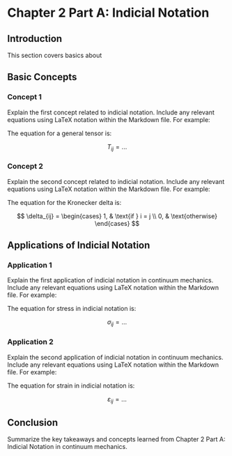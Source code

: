 # Chapter 2 Part A: Indicial Notation

## Introduction

This section covers basics about 

## Basic Concepts

### Concept 1

Explain the first concept related to indicial notation. Include any relevant equations using LaTeX notation within the Markdown file. For example:

The equation for a general tensor is:

$$
T_{ij} = ...
$$

### Concept 2

Explain the second concept related to indicial notation. Include any relevant equations using LaTeX notation within the Markdown file. For example:

The equation for the Kronecker delta is:

$$
\delta_{ij} = \begin{cases}
                 1, & \text{if } i = j \\
                 0, & \text{otherwise}
               \end{cases}
$$

## Applications of Indicial Notation

### Application 1

Explain the first application of indicial notation in continuum mechanics. Include any relevant equations using LaTeX notation within the Markdown file. For example:

The equation for stress in indicial notation is:

$$
\sigma_{ij} = ...
$$

### Application 2

Explain the second application of indicial notation in continuum mechanics. Include any relevant equations using LaTeX notation within the Markdown file. For example:

The equation for strain in indicial notation is:

$$
\varepsilon_{ij} = ...
$$

## Conclusion

Summarize the key takeaways and concepts learned from Chapter 2 Part A: Indicial Notation in continuum mechanics.
